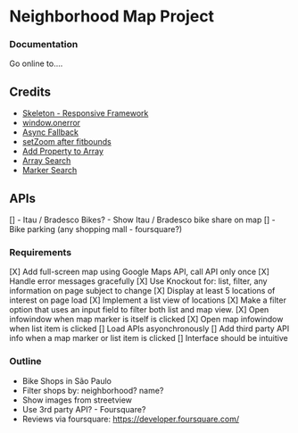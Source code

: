 # Neighborhood Map Project

### Documentation
Go online to....

## Credits
- [Skeleton - Responsive Framework](http://getskeleton.com/)
- [window.onerror](http://stackoverflow.com/questions/3677783/is-it-possible-to-catch-exceptions-thrown-in-a-javascript-async-callback)
- [Async Fallback](https://discussions.udacity.com/t/handling-google-maps-in-async-and-fallback/34282)
- [setZoom after fitbounds](http://stackoverflow.com/questions/15719951/google-maps-api-v3-auto-center-map-with-multiple-markers)
- [Add Property to Array](http://stackoverflow.com/questions/9952126/add-property-to-javascript-array)
- [Array Search](http://www.w3schools.com/jsref/jsref_indexof_array.asp)
- [Marker Search](https://discussions.udacity.com/t/no-idea-how-to-implement-the-search-function/182184/12)

## APIs
[] - Itau / Bradesco Bikes? - Show Itau / Bradesco bike share on map
[] - Bike parking (any shopping mall - foursquare?)


### Requirements
[X] Add full-screen map using Google Maps API, call API only once
[X] Handle error messages gracefully
[X] Use Knockout for: list, filter, any information on page subject to change
[X] Display at least 5 locations of interest on page load
[X] Implement a list view of locations
[X] Make a filter option that uses an input field to filter both list and map view.
[X] Open infowindow when map marker is itself is clicked
[X] Open map infowindow when list item is clicked
[] Load APIs asyonchronously
[] Add third party API info when a map marker or list item is clicked
[] Interface should be intuitive

### Outline
- Bike Shops in São Paulo
- Filter shops by: neighborhood? name?
- Show images from streetview
- Use 3rd party API? - Foursquare?
- Reviews via foursquare: https://developer.foursquare.com/
